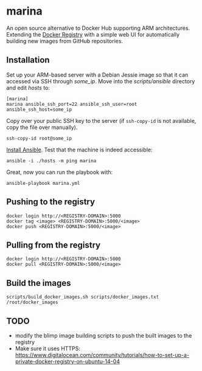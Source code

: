 # marina

An open source alternative to Docker Hub supporting ARM architectures. Extending
the [Docker Registry](https://github.com/docker/docker-registry) with a simple
web UI for automatically building new images from GitHub repositories.

## Installation

Set up your ARM-based server with a Debian Jessie image so that it can accessed
via SSH through *some_ip*. Move into the *scripts/ansible* directory and edit
*hosts* to:

    [marina]
    marina ansible_ssh_port=22 ansible_ssh_user=root ansible_ssh_host=some_ip

Copy over your public SSH key to the server (if `ssh-copy-id` is not available,
  copy the file over manually).

    ssh-copy-id root@some_ip

[Install Ansible](http://docs.ansible.com/intro_installation.html). Test that
the machine is indeed accessible:

    ansible -i ./hosts -m ping marina

Great, now you can run the playbook with:

    ansible-playbook marina.yml

## Pushing to the registry

    docker login http://<REGISTRY-DOMAIN>:5000
    docker tag <image> <REGISTRY-DOMAIN>:5000/<image>
    docker push <REGISTRY-DOMAIN>:5000/<image>

## Pulling from the registry

    docker login http://<REGISTRY-DOMAIN>:5000
    docker pull <REGISTRY-DOMAIN>:5000/<image>

## Build the images

    scripts/build_docker_images.sh scripts/docker_images.txt /root/docker_images

## TODO

- modify the blimp image building scripts to push the built images
  to the registry
- Make sure it uses HTTPS:
  https://www.digitalocean.com/community/tutorials/how-to-set-up-a-private-docker-registry-on-ubuntu-14-04
